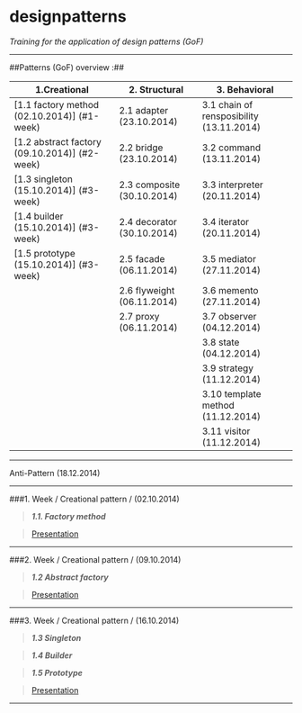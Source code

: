designpatterns
==============

*Training for the application of design patterns (GoF)*

---

##Patterns (GoF) overview :##


1.Creational | 2. Structural | 3. Behavioral
-----------|-------------------|------------------------
[1.1 factory method (02.10.2014)] (#1-week) | 2.1 adapter (23.10.2014) |3.1 chain of rensposibility (13.11.2014)
[1.2 abstract factory (09.10.2014)] (#2-week) |2.2 bridge (23.10.2014) |3.2 command (13.11.2014)
[1.3 singleton (15.10.2014)] (#3-week)  |2.3 composite (30.10.2014) |3.3 interpreter (20.11.2014)
[1.4 builder (15.10.2014)] (#3-week)|2.4 decorator (30.10.2014) |3.4 iterator (20.11.2014)
[1.5 prototype (15.10.2014)] (#3-week)|2.5 facade (06.11.2014)  |3.5 mediator (27.11.2014)
||2.6 flyweight (06.11.2014)|3.6 memento (27.11.2014)
||2.7 proxy (06.11.2014)|3.7 observer (04.12.2014)
|||3.8 state (04.12.2014)
|||3.9 strategy (11.12.2014)
|||3.10 template method (11.12.2014)
|||3.11 visitor (11.12.2014)

---

Anti-Pattern (18.12.2014) 

---

###1. Week / Creational pattern / (02.10.2014)

>***1.1. Factory method***
 
> [Presentation ](http://goo.gl/XX4sMJ)
 
---

###2. Week / Creational pattern / (09.10.2014)

>***1.2 Abstract factory*** 

> [Presentation ](http://goo.gl/DPcCaG)

---

###3. Week / Creational pattern / (16.10.2014)

>***1.3 Singleton***

>***1.4 Builder***

>***1.5 Prototype***

> [Presentation ](http://goo.gl/jFz1qT)

---










